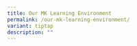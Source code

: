 ```yaml
---
title: Our MK Learning Environment
permalink: /our-mk-learning-environment/
variant: tiptap
description: ""
---
```

